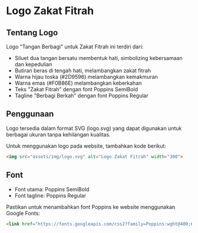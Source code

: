 # Logo Zakat Fitrah

## Tentang Logo
Logo "Tangan Berbagi" untuk Zakat Fitrah ini terdiri dari:
- Siluet dua tangan bersatu membentuk hati, simbolizing kebersamaan dan kepedulian
- Butiran beras di tengah hati, melambangkan zakat fitrah
- Warna hijau toska (#2D9596) melambangkan kemakmuran
- Warna emas (#F0B86E) melambangkan keberkahan
- Teks "Zakat Fitrah" dengan font Poppins SemiBold
- Tagline "Berbagi Berkah" dengan font Poppins Regular

## Penggunaan
Logo tersedia dalam format SVG (logo.svg) yang dapat digunakan untuk berbagai ukuran tanpa kehilangan kualitas. 

Untuk menggunakan logo pada website, tambahkan kode berikut:

```html
<img src="assets/img/logo.svg" alt="Logo Zakat Fitrah" width="300">
```

## Font
- Font utama: Poppins SemiBold
- Font tagline: Poppins Regular

Pastikan untuk menambahkan font Poppins ke website menggunakan Google Fonts:

```html
<link href="https://fonts.googleapis.com/css2?family=Poppins:wght@400;600&display=swap" rel="stylesheet">
``` 